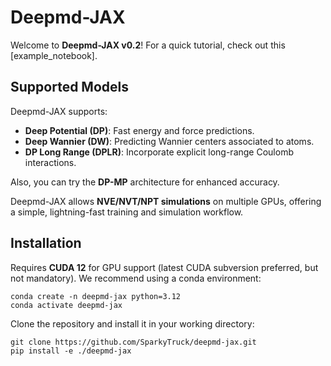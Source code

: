 # Deepmd-JAX

Welcome to **Deepmd-JAX v0.2**! For a quick tutorial, check out this [example_notebook].

## Supported Models
Deepmd-JAX supports:
- **Deep Potential (DP)**: Fast energy and force predictions.
- **Deep Wannier (DW)**: Predicting Wannier centers associated to atoms.
- **DP Long Range (DPLR)**: Incorporate explicit long-range Coulomb interactions.

Also, you can try the **DP-MP** architecture for enhanced accuracy.

Deepmd-JAX allows **NVE/NVT/NPT simulations** on multiple GPUs, offering a simple, lightning-fast training and simulation workflow.

## Installation

Requires **CUDA 12** for GPU support (latest CUDA subversion preferred, but not mandatory). We recommend using a conda environment:

`conda create -n deepmd-jax python=3.12`  
`conda activate deepmd-jax`

Clone the repository and install it in your working directory:

`git clone https://github.com/SparkyTruck/deepmd-jax.git`  
`pip install -e ./deepmd-jax`